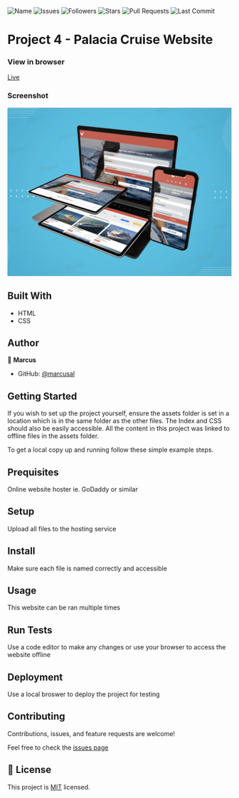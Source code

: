 ![Name](https://img.shields.io/badge/Marcus-Developer-red?style=for-the-badge)
![Issues](https://img.shields.io/github/issues/marcusal/palacia?style=for-the-badge)
![Followers](https://img.shields.io/github/followers/marcusal?style=for-the-badge)
![Stars](https://img.shields.io/github/stars/marcusal?style=for-the-badge)
![Pull Requests](https://img.shields.io/github/issues-pr/marcusal/palacia?style=for-the-badge)
![Last Commit](https://img.shields.io/github/last-commit/marcusal/palacia/main?style=for-the-badge)

# Project 4 - Palacia Cruise Website

### View in browser
[Live](https://marcusal.github.io/Palacia/)

### Screenshot
![Screenshot](mockup.png)

## Built With

- HTML
- CSS

## Author


👤 **Marcus**

- GitHub: [@marcusal](https://github.com/marcusal)

## Getting Started

If you wish to set up the project yourself, ensure the assets folder is set in a location which is in the same folder as the other files. The Index and CSS should also be easily accessible. All the content in this project was linked to offline files in the assets folder.

To get a local copy up and running follow these simple example steps.

## Prequisites

Online website hoster ie. GoDaddy or similar

## Setup

Upload all files to the hosting service

## Install

Make sure each file is named correctly and accessible

## Usage

This website can be ran multiple times

## Run Tests

Use a code editor to make any changes or use your browser to access the website offline

## Deployment

Use a local broswer to deploy the project for testing

## Contributing

Contributions, issues, and feature requests are welcome!

Feel free to check the [issues page](https://github.com/CacheMeGifYouCan/Palacia/issues)

## 📝 License

This project is [MIT](LICENSE) licensed.
